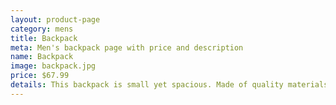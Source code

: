 ```yaml
---
layout: product-page
category: mens
title: Backpack
meta: Men's backpack page with price and description
name: Backpack
image: backpack.jpg
price: $67.99
details: This backpack is small yet spacious. Made of quality materials, it is built to last and perfect for enough supplies for a while day out of the house on a hike or biking adventure. Lots of pockets for storage make things easy to organize and locate later.
---
```

